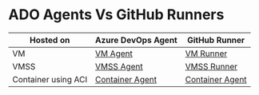# ADO Agents Vs GitHub Runners

| Hosted on | Azure DevOps Agent | GitHub Runner|
|-----------|--------------|--------------------|
| VM | [VM Agent](https://github.com/pathways2learn/DevOpsGitHub/tree/main/AzureDevOps/01-VM) | [VM Runner](https://github.com/pathways2learn/DevOpsGitHub/tree/main/GitHub/01-VM) |
| VMSS | [VMSS Agent](https://github.com/pathways2learn/DevOpsGitHub/tree/main/AzureDevOps/02-VMSS) | [VMSS Runner]() |
| Container using ACI | [Container Agent](https://github.com/pathways2learn/DevOpsGitHub/tree/main/AzureDevOps/03-Container) | [Container Agent](https://github.com/pathways2learn/DevOpsGitHub/tree/main/GitHub/03-Container)|
